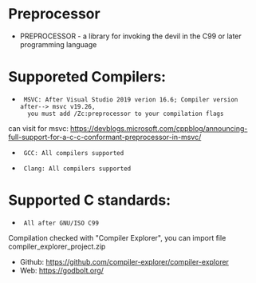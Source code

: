 # Preprocessor
 *  PREPROCESSOR - a library for invoking the devil in the C99 or later programming language
 
 # Supporeted Compilers:
 *      MSVC: After Visual Studio 2019 verion 16.6;	Compiler version after--> msvc v19.26, 
         you must add /Zc:preprocessor to your compilation flags
 can visit for msvc: https://devblogs.microsoft.com/cppblog/announcing-full-support-for-a-c-c-conformant-preprocessor-in-msvc/
 
 *      GCC: All compilers supported
 *      Clang: All compilers supported
 
 # Supported C standards:
 *      All after GNU/ISO C99
 
 Compilation checked with "Compiler Explorer", you can import file compiler_explorer_project.zip
 * Github: https://github.com/compiler-explorer/compiler-explorer
 * Web: https://godbolt.org/

